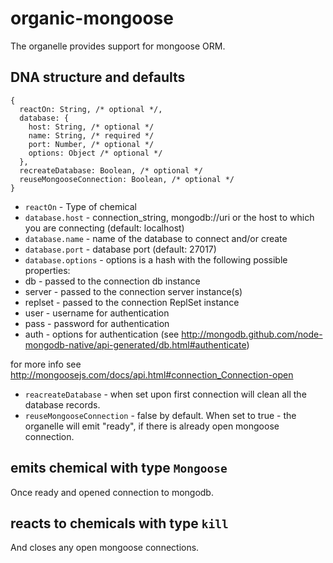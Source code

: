 # organic-mongoose

The organelle provides support for mongoose ORM.

## DNA structure and defaults

    {
      reactOn: String, /* optional */,
      database: {
        host: String, /* optional */
        name: String, /* required */
        port: Number, /* optional */
        options: Object /* optional */
      },
      recreateDatabase: Boolean, /* optional */
      reuseMongooseConnection: Boolean, /* optional */
    }

- `reactOn` - Type of chemical
- `database.host` - connection_string, mongodb://uri or the host to which you are connecting (default: localhost)
- `database.name` - name of the database to connect and/or create
- `database.port` - database port (default: 27017)
- `database.options` - options is a hash with the following possible properties:
 - db      - passed to the connection db instance
 - server  - passed to the connection server instance(s)
 - replset - passed to the connection ReplSet instance
 - user    - username for authentication
 - pass    - password for authentication
 - auth    - options for authentication (see http://mongodb.github.com/node-mongodb-native/api-generated/db.html#authenticate)

  for more info see http://mongoosejs.com/docs/api.html#connection_Connection-open

- `reacreateDatabase` - when set upon first connection will clean all the database records.
- `reuseMongooseConnection` - false by default. When set to true - the organelle will emit "ready", if there is already open mongoose connection.

## emits chemical with type `Mongoose`
Once ready and opened connection to mongodb.

## reacts to chemicals with type `kill`
And closes any open mongoose connections.
